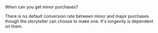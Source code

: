 When can you get minor purchases?

There is no default conversion rate between minor and major purchases though the storyteller can choose to make one. It's longevity is dependent on them.

